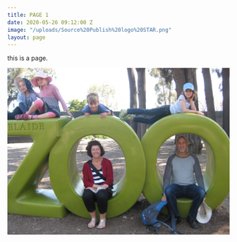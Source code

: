 ```yaml
---
title: PAGE 1
date: 2020-05-26 09:12:00 Z
image: "/uploads/Source%20Publish%20logo%20STAR.png"
layout: page
---
```


this is a page.

![IMG_2113 - Copy.JPG](/uploads/IMG_2113%20-%20Copy.JPG)